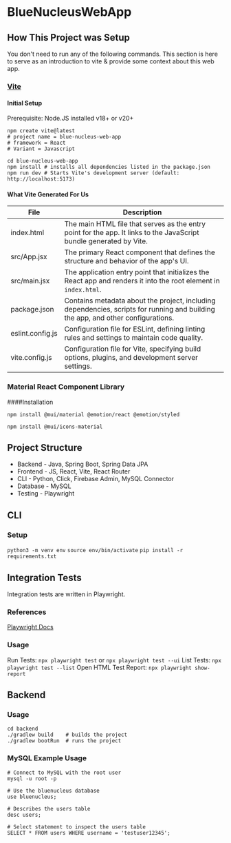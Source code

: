 # BlueNucleusWebApp

## How This Project was Setup

You don't need to run any of the following commands. This section is here to serve as an introduction to vite & provide some context about this web app.

### [Vite](https://vite.dev/guide/)

#### Initial Setup

Prerequisite: Node.JS installed v18+ or v20+

```
npm create vite@latest
# project name = blue-nucleus-web-app
# framework = React
# Variant = Javascript

cd blue-nucleus-web-app
npm install # installs all dependencies listed in the package.json
npm run dev # Starts Vite's development server (default: http://localhost:5173)
```

#### What Vite Generated For Us

| File             | Description                                                                                                                      |
| ---------------- | -------------------------------------------------------------------------------------------------------------------------------- |
| index.html       | The main HTML file that serves as the entry point for the app. It links to the JavaScript bundle generated by Vite.              |
| src/App.jsx      | The primary React component that defines the structure and behavior of the app's UI.                                             |
| src/main.jsx     | The application entry point that initializes the React app and renders it into the root element in `index.html`.                 |
| package.json     | Contains metadata about the project, including dependencies, scripts for running and building the app, and other configurations. |
| eslint.config.js | Configuration file for ESLint, defining linting rules and settings to maintain code quality.                                     |
| vite.config.js   | Configuration file for Vite, specifying build options, plugins, and development server settings.                                 |

### Material React Component Library 
####Installation
```
npm install @mui/material @emotion/react @emotion/styled

npm install @mui/icons-material
```

## Project Structure
* Backend - Java, Spring Boot, Spring Data JPA
* Frontend - JS, React, Vite, React Router
* CLI - Python, Click, Firebase Admin, MySQL Connector
* Database - MySQL
* Testing - Playwright

## CLI 

### Setup
`python3 -m venv env`
`source env/bin/activate`
`pip install -r requirements.txt`

## Integration Tests 
Integration tests are written in Playwright.

### References
[Playwright Docs](https://playwright.dev/)

### Usage
Run Tests: `npx playwright test` or `npx playwright test --ui`
List Tests: `npx playwright test --list`
Open HTML Test Report: `npx playwright show-report`

## Backend

### Usage
```
cd backend
./gradlew build    # builds the project
./gradlew bootRun  # runs the project
```

### MySQL Example Usage
```
# Connect to MySQL with the root user
mysql -u root -p

# Use the bluenucleus database
use bluenucleus;

# Describes the users table
desc users;

# Select statement to inspect the users table
SELECT * FROM users WHERE username = 'testuser12345';
```
